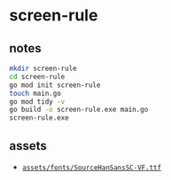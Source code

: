 # screen-rule

## notes

```bash
mkdir screen-rule
cd screen-rule
go mod init screen-rule
touch main.go
go mod tidy -v
go build -o screen-rule.exe main.go
screen-rule.exe
```

## assets
- [`assets/fonts/SourceHanSansSC-VF.ttf`](https://raw.githubusercontent.com/adobe-fonts/source-han-sans/release/Variable/TTF/SourceHanSansSC-VF.ttf)